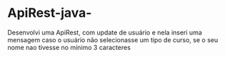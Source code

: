 # ApiRest-java-
Desenvolvi uma ApiRest, com update de usuário e nela inseri uma mensagem caso o usuário não selecionasse um tipo de curso, se o seu nome nao tivesse no mínimo 3 caracteres 
